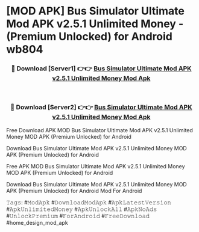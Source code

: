 # [MOD APK] Bus Simulator Ultimate Mod APK v2.5.1 Unlimited Money - (Premium Unlocked) for Android wb804



<div align="center">
<h3>🔴 Download [Server1] 👉👉 <a href="https://momento.my/?title=Bus_Simulator_Ultimate_Mod_APK_v2.5.1_Unlimited_Money">Bus Simulator Ultimate Mod APK v2.5.1 Unlimited Money Mod Apk</a></h3><br>

<h3>🔴 Download [Server2] 👉👉 <a href="https://momento.my/?title=Bus_Simulator_Ultimate_Mod_APK_v2.5.1_Unlimited_Money">Bus Simulator Ultimate Mod APK v2.5.1 Unlimited Money Mod Apk</a></h3>
</div>



Free Download APK MOD Bus Simulator Ultimate Mod APK v2.5.1 Unlimited Money MOD APK (Premium Unlocked) for Android

Download Bus Simulator Ultimate Mod APK v2.5.1 Unlimited Money MOD APK (Premium Unlocked) for Android

Free APK MOD Bus Simulator Ultimate Mod APK v2.5.1 Unlimited Money MOD APK (Premium Unlocked) for Android

Download Bus Simulator Ultimate Mod APK v2.5.1 Unlimited Money MOD APK (Premium Unlocked) for Android Mod For Android

𝚃𝚊𝚐𝚜: #𝙼𝚘𝚍𝙰𝚙𝚔 #𝙳𝚘𝚠𝚗𝚕𝚘𝚊𝚍𝙼𝚘𝚍𝙰𝚙𝚔 #𝙰𝚙𝚔𝙻𝚊𝚝𝚎𝚜𝚝𝚅𝚎𝚛𝚜𝚒𝚘𝚗 #𝙰𝚙𝚔𝚄𝚗𝚕𝚒𝚖𝚒𝚝𝚎𝚍𝙼𝚘𝚗𝚎𝚢 #𝙰𝚙𝚔𝚄𝚗𝚕𝚘𝚌𝚔𝙰𝚕𝚕 #𝙰𝚙𝚔𝙽𝚘𝙰𝚍𝚜 #𝚄𝚗𝚕𝚘𝚌𝚔𝙿𝚛𝚎𝚖𝚒𝚞𝚖 #𝙵𝚘𝚛𝙰𝚗𝚍𝚛𝚘𝚒𝚍 #𝙵𝚛𝚎𝚎𝙳𝚘𝚠𝚗𝚕𝚘𝚊𝚍 #home_design_mod_apk
